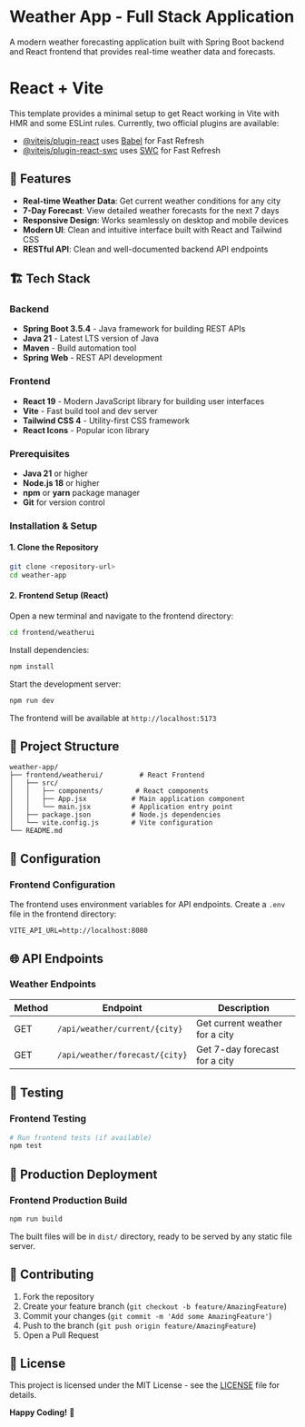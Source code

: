 # Weather App - Full Stack Application
A modern weather forecasting application built with Spring Boot backend and React frontend that provides real-time weather data and forecasts.

 # React + Vite
This template provides a minimal setup to get React working in Vite with HMR and some ESLint rules.
Currently, two official plugins are available:
- [@vitejs/plugin-react](https://github.com/vitejs/vite-plugin-react/blob/main/packages/plugin-react) uses [Babel](https://babeljs.io/) for Fast Refresh
- [@vitejs/plugin-react-swc](https://github.com/vitejs/vite-plugin-react/blob/main/packages/plugin-react-swc) uses [SWC](https://swc.rs/) for Fast Refresh



## 🌟 Features
- **Real-time Weather Data**: Get current weather conditions for any city
- **7-Day Forecast**: View detailed weather forecasts for the next 7 days
- **Responsive Design**: Works seamlessly on desktop and mobile devices
- **Modern UI**: Clean and intuitive interface built with React and Tailwind CSS
- **RESTful API**: Clean and well-documented backend API endpoints

## 🏗️ Tech Stack

### Backend
- **Spring Boot 3.5.4** - Java framework for building REST APIs
- **Java 21** - Latest LTS version of Java
- **Maven** - Build automation tool
- **Spring Web** - REST API development

### Frontend
- **React 19** - Modern JavaScript library for building user interfaces
- **Vite** - Fast build tool and dev server
- **Tailwind CSS 4** - Utility-first CSS framework
- **React Icons** - Popular icon library

### Prerequisites

- **Java 21** or higher
- **Node.js 18** or higher
- **npm** or **yarn** package manager
- **Git** for version control

### Installation & Setup

#### 1. Clone the Repository
```bash
git clone <repository-url>
cd weather-app
```

#### 2. Frontend Setup (React)

Open a new terminal and navigate to the frontend directory:
```bash
cd frontend/weatherui
```

Install dependencies:
```bash
npm install
```

Start the development server:
```bash
npm run dev
```

The frontend will be available at `http://localhost:5173`

## 📁 Project Structure

```
weather-app/
├── frontend/weatherui/         # React Frontend
│   ├── src/
│   │   ├── components/        # React components
│   │   ├── App.jsx           # Main application component
│   │   └── main.jsx          # Application entry point
│   ├── package.json          # Node.js dependencies
│   └── vite.config.js        # Vite configuration
└── README.md
```

## 🔧 Configuration

### Frontend Configuration

The frontend uses environment variables for API endpoints. Create a `.env` file in the frontend directory:

```env
VITE_API_URL=http://localhost:8080
```

## 🌐 API Endpoints

### Weather Endpoints

| Method | Endpoint | Description |
|--------|----------|-------------|
| GET | `/api/weather/current/{city}` | Get current weather for a city |
| GET | `/api/weather/forecast/{city}` | Get 7-day forecast for a city |

## 🧪 Testing

### Frontend Testing
```bash
# Run frontend tests (if available)
npm test
```

## 🚀 Production Deployment

### Frontend Production Build
```bash
npm run build
```
The built files will be in `dist/` directory, ready to be served by any static file server.


## 🤝 Contributing

1. Fork the repository
2. Create your feature branch (`git checkout -b feature/AmazingFeature`)
3. Commit your changes (`git commit -m 'Add some AmazingFeature'`)
4. Push to the branch (`git push origin feature/AmazingFeature`)
5. Open a Pull Request

## 📄 License

This project is licensed under the MIT License - see the [LICENSE](LICENSE) file for details.

**Happy Coding!** 🎉
